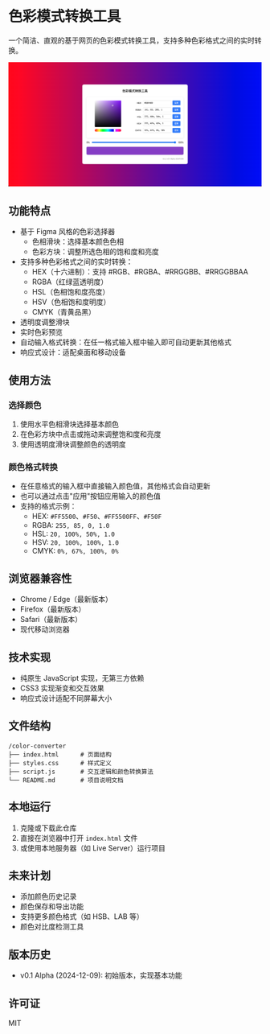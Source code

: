 # 色彩模式转换工具

一个简洁、直观的基于网页的色彩模式转换工具，支持多种色彩格式之间的实时转换。

![色彩转换工具预览](preview.png)

## 功能特点

- 基于 Figma 风格的色彩选择器
  - 色相滑块：选择基本颜色色相
  - 色彩方块：调整所选色相的饱和度和亮度
- 支持多种色彩格式之间的实时转换：
  - HEX（十六进制）：支持 #RGB、#RGBA、#RRGGBB、#RRGGBBAA
  - RGBA（红绿蓝透明度）
  - HSL（色相饱和度亮度）
  - HSV（色相饱和度明度）
  - CMYK（青黄品黑）
- 透明度调整滑块
- 实时色彩预览
- 自动输入格式转换：在任一格式输入框中输入即可自动更新其他格式
- 响应式设计：适配桌面和移动设备

## 使用方法

### 选择颜色

1. 使用水平色相滑块选择基本颜色
2. 在色彩方块中点击或拖动来调整饱和度和亮度
3. 使用透明度滑块调整颜色的透明度

### 颜色格式转换

- 在任意格式的输入框中直接输入颜色值，其他格式会自动更新
- 也可以通过点击"应用"按钮应用输入的颜色值
- 支持的格式示例：
  - HEX: `#FF5500`、`#F50`、`#FF5500FF`、`#F50F`
  - RGBA: `255, 85, 0, 1.0`
  - HSL: `20, 100%, 50%, 1.0`
  - HSV: `20, 100%, 100%, 1.0`
  - CMYK: `0%, 67%, 100%, 0%`

## 浏览器兼容性

- Chrome / Edge（最新版本）
- Firefox（最新版本）
- Safari（最新版本）
- 现代移动浏览器

## 技术实现

- 纯原生 JavaScript 实现，无第三方依赖
- CSS3 实现渐变和交互效果
- 响应式设计适配不同屏幕大小

## 文件结构

```
/color-converter
├── index.html      # 页面结构
├── styles.css      # 样式定义
├── script.js       # 交互逻辑和颜色转换算法
└── README.md       # 项目说明文档
```

## 本地运行

1. 克隆或下载此仓库
2. 直接在浏览器中打开 `index.html` 文件
3. 或使用本地服务器（如 Live Server）运行项目

## 未来计划

- 添加颜色历史记录
- 颜色保存和导出功能
- 支持更多颜色格式（如 HSB、LAB 等）
- 颜色对比度检测工具

## 版本历史

- v0.1 Alpha (2024-12-09): 初始版本，实现基本功能

## 许可证

MIT
